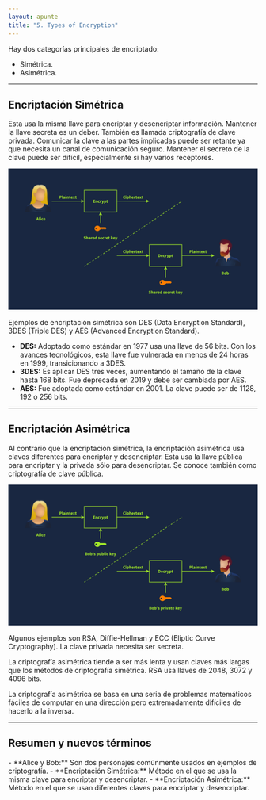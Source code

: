 ```yaml
---
layout: apunte
title: "5. Types of Encryption"
---
```


Hay dos categorías principales de encriptado:

- Simétrica.
- Asimétrica.

-----------
<h2>Encriptación Simétrica</h2>
Esta usa la misma llave para encriptar y desencriptar información. Mantener la llave secreta es un deber. También es llamada criptografía de clave privada. Comunicar la clave a las partes implicadas puede ser retante ya que necesita un canal de comunicación seguro. Mantener el secreto de la clave puede ser difícil, especialmente si hay varios receptores.

![](/apuntes/img/129.jpg)

Ejemplos de encriptación simétrica son DES (Data Encryption Standard), 3DES (Triple DES) y AES (Advanced Encryption Standard).

- **DES:** Adoptado como estándar en 1977 usa una llave de 56 bits. Con los avances tecnológicos, esta llave fue vulnerada en menos de 24 horas en 1999, transicionando a 3DES.
- **3DES:** Es aplicar DES tres veces, aumentando el tamaño de la clave hasta 168 bits. Fue deprecada en 2019 y debe ser cambiada por AES.
- **AES:** Fue adoptada como estándar en 2001. La clave puede ser de 1128, 192 o 256 bits.

-------------
<h2>Encriptación Asimétrica</h2>
Al contrario que la encriptación simétrica, la encriptación asimétrica usa claves diferentes para encriptar y desencriptar. Esta usa la llave pública para encriptar y la privada sólo para desencriptar. Se conoce también como criptografía de clave pública.

![](/apuntes/img/130.jpg)

Algunos ejemplos son RSA, Diffie-Hellman y ECC (Eliptic Curve Cryptography). La clave privada necesita ser secreta.

La criptografía asimétrica tiende a ser más lenta y usan claves más largas que los métodos de criptografía simétrica. RSA usa llaves de 2048, 3072 y 4096 bits.

La criptografía asimétrica se basa en una seria de problemas matemáticos fáciles de computar en una dirección pero extremadamente difíciles de hacerlo a la inversa.

----------------
<h2>Resumen y nuevos términos</h2>
- **Alice y Bob:** Son dos personajes comúnmente usados en ejemplos de criptografía.
- **Encriptación Simétrica:** Método en el que se usa la misma clave para encriptar y desencriptar.
- **Encriptación Asimétrica:** Método en el que se usan diferentes claves para encriptar y desencriptar.